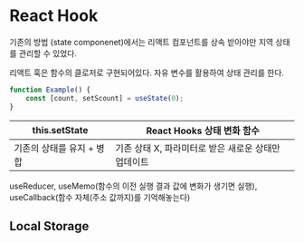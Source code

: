 # React Hook

기존의 방법 (state componenet)에서는 리액트 컴포넌트를 상속 받아야만 지역 상태를 관리할 수 있었다.

리액트 훅은 함수의 클로저로 구현되어있다. 자유 변수를 활용하여 상태 관리를 한다.

```jsx
function Example() {
	const [count, setScount] = useState(0);
}
```

| this.setState             | React Hooks 상태 변화 함수                          |
| ------------------------- | --------------------------------------------------- |
| 기존의 상태를 유지 + 병합 | 기존 상태 X, 파라미터로 받은 새로운 상태만 업데이트 |

useReducer, useMemo(함수의 이전 실행 결과 값에 변화가 생기면 실행), useCallback(함수 자체(주소 값까지)를 기억해놓는다)

## Local Storage

